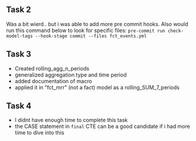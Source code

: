## Task 2
Was a bit wierd.. but i was able to add more pre commit hooks. Also would run this command below to look for specific files:
`pre-commit run check-model-tags --hook-stage commit --files fct_events.yml`

## Task 3
- Created  rolling_agg_n_periods
- generalized aggregation type and time period
- added documentation of macro
- applied it in "fct_mrr" (not a fact) model as a rolling_SUM_7_periods

## Task 4
- I didnt have enough time to complete this task
- the CASE statement in `final` CTE can be a good candidate if i had more time to dive into this
